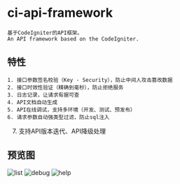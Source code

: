 # ci-api-framework

    基于CodeIgniter的API框架。
    An API framework based on the CodeIgniter.

## 特性

    1. 接口参数签名校验（Key - Security），防止中间人攻击篡改数据
    2. 接口时效性验证（精确到毫秒），防止拒绝服务
    3. 日志记录，让请求有据可查
    4. API文档自动生成
    5. API在线调试，支持多环境（开发、测试、预发布）
    6. 请求参数自动强类型过滤，防止sql注入
    7. 支持API版本迭代、API降级处理
    
    
## 预览图

![list](https://github.com/ziiber/ci-api-framework/blob/master/list.png?raw=true")
![debug](https://github.com/ziiber/ci-api-framework/blob/master/debug.png?raw=true")
![help](https://github.com/ziiber/ci-api-framework/blob/master/help.png?raw=true")
